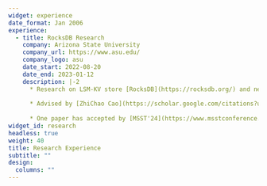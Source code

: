```yaml
---
widget: experience
date_format: Jan 2006
experience:
  - title: RocksDB Research
    company: Arizona State University
    company_url: https://www.asu.edu/
    company_logo: asu
    date_start: 2022-08-20
    date_end: 2023-01-12
    description: |-2
      * Research on LSM-KV store [RocksDB](https://rocksdb.org/) and new storage device [ZNS SSD](https://zonedstorage.io/) 
      
      * Advised by [ZhiChao Cao](https://scholar.google.com/citations?user=VI4vH9UAAAAJ&hl=zh-CN&oi=ao)
      
      * One paper has accepted by [MSST'24](https://www.msstconference.org/MSST-history/2024/Papers/msst24-3.1.pdf) as first author
widget_id: research 
headless: true
weight: 40
title: Research Experience
subtitle: ""
design:
  columns: ""
---
```

